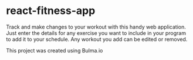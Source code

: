 # react-fitness-app

Track and make changes to your workout with this handy web application. Just enter the details for any exercise you want to include in your program to add it to your schedule. Any workout you add can be edited or removed.

This project was created using Bulma.io
